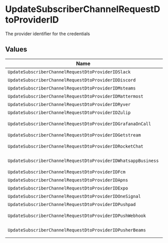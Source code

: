 # UpdateSubscriberChannelRequestDtoProviderID

The provider identifier for the credentials


## Values

| Name                                                          | Value                                                         |
| ------------------------------------------------------------- | ------------------------------------------------------------- |
| `UpdateSubscriberChannelRequestDtoProviderIDSlack`            | slack                                                         |
| `UpdateSubscriberChannelRequestDtoProviderIDDiscord`          | discord                                                       |
| `UpdateSubscriberChannelRequestDtoProviderIDMsteams`          | msteams                                                       |
| `UpdateSubscriberChannelRequestDtoProviderIDMattermost`       | mattermost                                                    |
| `UpdateSubscriberChannelRequestDtoProviderIDRyver`            | ryver                                                         |
| `UpdateSubscriberChannelRequestDtoProviderIDZulip`            | zulip                                                         |
| `UpdateSubscriberChannelRequestDtoProviderIDGrafanaOnCall`    | grafana-on-call                                               |
| `UpdateSubscriberChannelRequestDtoProviderIDGetstream`        | getstream                                                     |
| `UpdateSubscriberChannelRequestDtoProviderIDRocketChat`       | rocket-chat                                                   |
| `UpdateSubscriberChannelRequestDtoProviderIDWhatsappBusiness` | whatsapp-business                                             |
| `UpdateSubscriberChannelRequestDtoProviderIDFcm`              | fcm                                                           |
| `UpdateSubscriberChannelRequestDtoProviderIDApns`             | apns                                                          |
| `UpdateSubscriberChannelRequestDtoProviderIDExpo`             | expo                                                          |
| `UpdateSubscriberChannelRequestDtoProviderIDOneSignal`        | one-signal                                                    |
| `UpdateSubscriberChannelRequestDtoProviderIDPushpad`          | pushpad                                                       |
| `UpdateSubscriberChannelRequestDtoProviderIDPushWebhook`      | push-webhook                                                  |
| `UpdateSubscriberChannelRequestDtoProviderIDPusherBeams`      | pusher-beams                                                  |